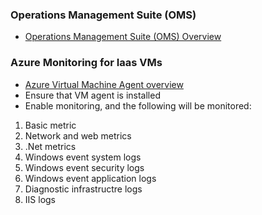 ### Operations Management Suite (OMS)
* [Operations Management Suite (OMS) Overview](https://azure.microsoft.com/en-us/resources/videos/operations-management-suite-oms-overview/)

### Azure Monitoring for Iaas VMs
* [Azure Virtual Machine Agent overview](https://docs.microsoft.com/en-us/azure/virtual-machines/extensions/agent-windows)
* Ensure that VM agent is installed
* Enable monitoring, and the following will be monitored:
1. Basic metric
1. Network and web metrics
1.  .Net metrics
1.  Windows event system logs
1.  Windows event security logs
1.  Windows event application logs
1.  Diagnostic infrastructre logs
1.  IIS logs


